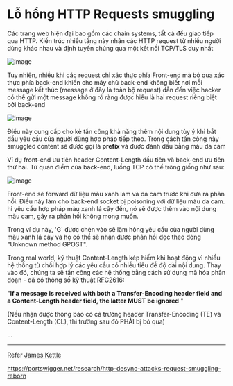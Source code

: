 # Lỗ hổng HTTP Requests smuggling

Các trang web hiện đại bao gồm các chain systems, tất cả đều giao tiếp qua HTTP. Kiến trúc nhiều tầng này nhận các HTTP request từ nhiều người dùng khác nhau và định tuyến chúng qua một kết nối TCP/TLS duy nhất

![image](https://user-images.githubusercontent.com/68894302/182902903-d455b44d-f410-454e-8012-d87b808b78ce.png)

Tuy nhiên, nhiều khi các request chỉ xác thực phía Front-end mà bỏ qua xác thực phía back-end khiến cho máy chủ back-end không biết nơi mỗi message kết thúc (message ở đây là toàn bộ request) dẫn đến việc hacker có thể gửi một message không rõ ràng được hiểu là hai request riêng biệt bởi back-end

![image](https://user-images.githubusercontent.com/68894302/182903778-ddbc7ee1-7ffc-46f0-89c4-509f47d3f6a2.png)

Điều này cung cấp cho kẻ tấn công khả năng thêm nội dung tùy ý khi bắt đầu yêu cầu của người dùng hợp pháp tiếp theo. Trong cách tấn công này smuggled content sẽ được gọi là __prefix__ và được đánh dấu bằng màu da cam

Ví dụ front-end ưu tiên header Content-Length đầu tiên và back-end ưu tiên thứ hai. Từ quan điểm của back-end, luồng TCP có thể trông giống như sau:

![image](https://user-images.githubusercontent.com/68894302/182904876-040098ad-3904-4854-88c9-7644e933b44b.png)

Front-end sẽ forward dữ liệu màu xanh lam và da cam trước khi đưa ra phản hồi. Điều này làm cho back-end socket bị poisoning với dữ liệu màu da cam. hi yêu cầu hợp pháp màu xanh lá cây đến, nó sẽ được thêm vào nội dung màu cam, gây ra phản hồi không mong muốn.

Trong ví dụ này, 'G' được chèn vào sẽ làm hỏng yêu cầu của người dùng màu xanh lá cây và họ có thể sẽ nhận được phản hồi dọc theo dòng "Unknown method GPOST".

Trong real world, kỹ thuật Content-Length kép hiếm khi hoạt động vì nhiều hệ thống từ chối hợp lý các yêu cầu có nhiều tiêu đề độ dài nội dung. Thay vào đó, chúng ta sẽ tấn công các hệ thống bằng cách sử dụng mã hóa phân đoạn - đã có thông số kỹ thuật [RFC2616](https://datatracker.ietf.org/doc/html/rfc2616#section-4.4): 

"__If a message is received with both a Transfer-Encoding header field and a Content-Length header field, the latter MUST be ignored__ "

(Nếu nhận được thông báo có cả trường header Transfer-Encoding (TE) và Content-Length (CL), thì trường sau đó PHẢI bị bỏ qua)

...

-----

Refer [James Kettle](https://portswigger.net/research/james-kettle)     

https://portswigger.net/research/http-desync-attacks-request-smuggling-reborn

